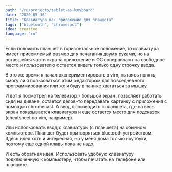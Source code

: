 ```yaml
---
path: "/ru/projects/tablet-as-keyboard"
date: "2020-05-16"
title: "Клавиатура как приложение для планшета"
tags: ["bluetooth", "chromesact"]
idea: creative
language: "ru"
---
```


Если положить планшет в горизонтальное положение, то клавиатура имеет приеемлемый размер для печатания двумя руками, но на оставшейся части экрана приложение и ОС соперничают за свободное место и пользователю остается видеть только одну строчку ввода.

В это же время я начал экспериментировать в vim, пытаясь понять, смогу ли я пользоваться этим редактором для повседневного программирования или же я буду в панике хвататься за мышку.

И вот я посмотрел на телевизор - большой экран, позволяет работать сидя на диване, остается делов-то передавать картинку с приложения с помощью chromecast. А ввод производить с планшета, где на весь экран показывается клавиатура и еще остается место для подсказок (cheatsheet по vim, например).

Или использовать ввод с клавиатуры (с планшета) на обычном компьютере. Планшет будет притворяться bluetooth устройством. Здесь идея хоть и интересная, но у меня дома только ноутбуки, поэтому еще одной клавы пока не надо.

И есть обратная идея. Использовать удобную клавиатуру подключенную к компьютеру, чтобы печатать на телефоне или планшете.
